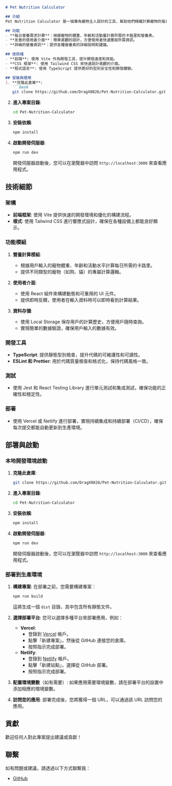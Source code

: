 ```markdown
# Pet Nutrition Calculator

## 介紹
Pet Nutrition Calculator 是一個專為寵物主人設計的工具，幫助他們精確計算寵物的每日營養需求。這個應用程式提供詳細的營養資訊，讓使用者能夠根據寵物的需求制定合適的飲食計劃。

## 功能
- **每日營養需求計算**：根據寵物的體重、年齡和活動量計算所需的卡路里和營養素。
- **友善的使用者介面**：簡單直觀的設計，方便使用者快速獲取所需資訊。
- **詳細的營養資訊**：提供各種營養素的詳細說明和建議。

## 技術棧
- **前端**: 使用 Vite 作為開發工具，提升開發速度和效能。
- **CSS 框架**: 使用 Tailwind CSS 來快速設計美觀的介面。
- **程式語言**: 使用 TypeScript 提供更好的型別安全性和開發體驗。

## 安裝與使用
1. **克隆此倉庫**:
   ```bash
   git clone https://github.com/DragX0826/Pet-Nutrition-Calculator.git
   ```

2. **進入專案目錄**:
   ```bash
   cd Pet-Nutrition-Calculator
   ```

3. **安裝依賴**:
   ```bash
   npm install
   ```

4. **啟動開發伺服器**:
   ```bash
   npm run dev
   ```
   開發伺服器啟動後，您可以在瀏覽器中訪問 `http://localhost:3000` 來查看應用程式。

## 技術細節

### 架構
- **前端框架**: 使用 Vite 提供快速的開發環境和優化的構建流程。
- **樣式**: 使用 Tailwind CSS 進行響應式設計，確保在各種設備上都能良好顯示。

### 功能模組
1. **營養計算模組**:
   - 根據用戶輸入的寵物體重、年齡和活動水平計算每日所需的卡路里。
   - 提供不同類型的寵物（如狗、貓）的專屬計算邏輯。

2. **使用者介面**:
   - 使用 React 組件來構建動態和可重用的 UI 元件。
   - 提供即時反饋，使用者在輸入資料時可以即時看到計算結果。

3. **資料存儲**:
   - 使用 Local Storage 保存用戶的計算歷史，方便用戶隨時查詢。
   - 實現簡單的數據驗證，確保用戶輸入的數據有效。

### 開發工具
- **TypeScript**: 提供靜態型別檢查，提升代碼的可維護性和可讀性。
- **ESLint 和 Prettier**: 用於代碼質量檢查和格式化，保持代碼風格一致。

### 測試
- 使用 Jest 和 React Testing Library 進行單元測試和集成測試，確保功能的正確性和穩定性。

### 部署
- 使用 Vercel 或 Netlify 進行部署，實現持續集成和持續部署（CI/CD），確保每次提交都能自動更新到生產環境。

## 部署與啟動

### 本地開發環境啟動
1. **克隆此倉庫**:
   ```bash
   git clone https://github.com/DragX0826/Pet-Nutrition-Calculator.git
   ```

2. **進入專案目錄**:
   ```bash
   cd Pet-Nutrition-Calculator
   ```

3. **安裝依賴**:
   ```bash
   npm install
   ```

4. **啟動開發伺服器**:
   ```bash
   npm run dev
   ```
   開發伺服器啟動後，您可以在瀏覽器中訪問 `http://localhost:3000` 來查看應用程式。

### 部署到生產環境
1. **構建專案**:
   在部署之前，您需要構建專案：
   ```bash
   npm run build
   ```
   這將生成一個 `dist` 目錄，其中包含所有靜態文件。

2. **選擇部署平台**:
   您可以選擇多種平台來部署應用，例如：
   - **Vercel**:
     - 登錄到 [Vercel](https://vercel.com/) 帳戶。
     - 點擊「新建專案」，然後從 GitHub 連接您的倉庫。
     - 按照指示完成部署。
   - **Netlify**:
     - 登錄到 [Netlify](https://www.netlify.com/) 帳戶。
     - 點擊「新建站點」，選擇從 GitHub 部署。
     - 按照指示完成部署。

3. **配置環境變數**（如有需要）:
   如果應用需要環境變數，請在部署平台的設置中添加相應的環境變數。

4. **訪問您的應用**:
   部署完成後，您將獲得一個 URL，可以通過該 URL 訪問您的應用。

## 貢獻
歡迎任何人對此專案提出建議或貢獻！

## 聯繫
如有問題或建議，請透過以下方式聯繫我：
- [GitHub](https://github.com/DragX0826)
